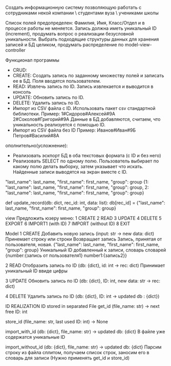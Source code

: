 Создать информационную систему позволяющую работать с сотрудниками некой компании \ студентами вуза \ учениками школы

Список полей предопределен: Фамилия, Имя, Класс/Отдел и в процессе работы не меняется.
Запись должна иметь уникальный ID (increment), продумать вопрос о реализации безусловной уникальности.
Выбрать подходящие структуры данных для хранения записей и БД целиком, продумать распределение по model-view-controller

Функционал программы
- CRUD:
- CREATE: Создать запись по заданному множеству полей и записать ее в БД. Поля вводятся пользователем.
- READ: Извлечь запись по ID. Запись извлекается и выводится в консоль
- UPDATE: Обновить запись по ID.
- DELETE: Удалить запись по ID.
- Импорт из CSV файла с ID. Использовать пакет csv стандартной библиотеки.
Пример:
1#Сидоров#Алексей#9А
2#Соколов#Григорий#9А
Данные в БД добавляются, считаем, что уникальность реализуется с помощью ID.
- Импорт из CSV файла без ID
Пример:
Иванов#Иван#9Б
Петров#Василий#8А

ополнительно(усложнение):
- Реализовать эскпорт БД в оба текстовых формата (с ID и без него)
- Реализовать SELECT по одному полю. Пользователь выбирает по какому полю делать выборку, затем указывает что искать.
Найденные записи выводятся на экран вместе с ID.

"last_name": last_name, "first_name": first_name, "group": group
{1: "last_name": last_name, "first_name": first_name, "group": group, 2: "last_name": last_name, "first_name": first_name, "group": group}

def update_record(db: dict, rec_id: int, data: list):
db[rec_id] = {"last_name": last_name, "first_name": first_name, "group": group}


view
Предложить юзеру меню:
1 CREATE
2 READ
3 UPDATE
4 DELETE
5 EXPORT
6 IMPORT1 (with ID)
7 IMPORT (without ID)
8 EXIT

Model
1 CREATE Добавить новую запись
(input: str -> new data: dict)
Принемает строку или строки
Возвращает запись
Запись, принятая от пользователя, новая. {"last_name": last_name, "first_name": first_name, "group": group}
Уникальный ID добавленный к записи, словарь словарей {number:{запись от пользователя1} number1:{запись2}}


2 READ Отобразить запись по ID
(db: {dict}, id: int -> rec: dict)
Принимает уникальный ID ввиде цифры

3 UPDATE Обновить запись по ID
(db: {dict}, ID: int, new data: str -> rec: dict)

4 DELETE Удалить запись по ID
(db: {dict}, ID: int -> updated db : {dict})


ID REALIZATION
ID stored in separated File
get_id (file_name: str) -> next free ID: int


store_id (file_name: str, last used ID: int) -> None


import_with_id (db: {dict}, file_name: str) -> updated db: {dict}
В файле уже содержатся уникальные ID

import_without_id (db: {dict}, file_name: str) -> updated db: {dict}
Парсим строку из файла сплитом, получаем список строк, заносим его в словарь для записи
(Нужно применять get_id и store_id)
